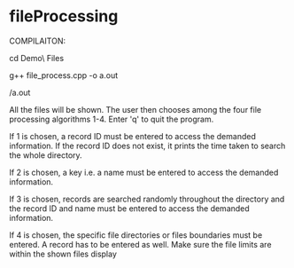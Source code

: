 # fileProcessing

COMPILAITON:


cd Demo\ Files 

g++ file_process.cpp -o a.out

/a.out

All the files will be shown.
The user then chooses among the four file processing algorithms 1-4. Enter 'q' to quit the program.

If 1 is chosen, a record ID must be entered to access the demanded information. If the record ID does not exist, it prints the time taken to search the whole directory. 

If 2 is chosen, a key i.e. a name must be entered to access the demanded information.

If 3 is chosen, records are searched randomly throughout the directory and the record ID and name must be entered to access the demanded information.

If 4 is chosen, the specific file directories or files boundaries must be entered. A record has to be entered as well. Make sure the file limits are within the shown files display
